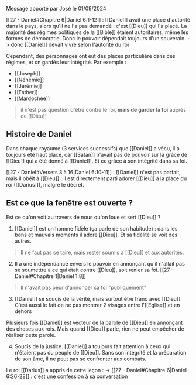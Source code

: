 Message apporté par José le 01/09/2024

[[27 - Daniel#Chapitre 6|Daniel 6:1-12]] : [[Daniel]] avait une place d'autorité dans le pays, alors qu'il ne l'a pas demandé : c'est [[Dieu]] qui l'a placé.
La majorité des régimes politiques de la [[Bible]] étaient autoritaires, même les formes de démocratie. Donc le pouvoir dépendait toujours d'un souverain.
-> donc [[Daniel]] devait vivre selon l'autorité du roi

Cependant, des personnages ont eut des places particulière dans ces régimes, et on gardés leur intégrité. Par exemple :
- [[Joseph]]
- [[Néhémie]]
- [[Jérémie]]
- [[Esther]]
- [[Mardochée]]

> il n'est pas question d'être contre le roi, **mais de garder la foi** auprès de [[Dieu]]
## Histoire de Daniel
Dans chaque royaume (3 services successifs) que [[Daniel]] a vécu, il a toujours été haut placé, car [[Satan]] n'avait pas de pouvoir sur la grâce de [[Dieu]] qui a été donné à [[Daniel]]. Et ce grâce à son intégrité dans sa foi.

[[27 - Daniel#Versets 3 à 16|Daniel 6:10-11]] : [[Daniel]] n'est pas parfait, mais il obéit à [[Dieu]] : il est directement parti adorer [[Dieu]] à la place du roi ([[Darius]]), malgré le décret.
## Est ce que la fenêtre est ouverte ?
Est ce qu'on voit au travers de nous qu'on loue et sert [[Dieu]] ?

1) [[Daniel]] est un homme fidèle (ça parle de son habitude) : dans les bons et mauvais moments il adore [[Dieu]]. Et sa fidélité se voit des autres.
> Il ne faut pas se taire, mais rester soumis à [[Dieu]] et aux autorités.

2) Il a une indépendance envers le pouvoir en annonçant qu'il n'allait pas se soumettre à ce qui était contre [[Dieu]], soit renier sa foi. [[27 - Daniel#Chapitre 1|Daniel 1:8]]
> Il n'avait pas peur d'annoncer sa foi "publiquement"

3) [[Daniel]] se soucis de la vérité, mais surtout être franc avec [[Dieu]]. C'est aussi le fait de ne pas montrer 2 visages entre l'[[Eglise]] et en dehors

Plusieurs fois [[Daniel]] est vecteur de la parole de [[Dieu]] en annonçant des choses aux rois. Mais quand [[Dieu]] parle, rien ne peut empêcher de réaliser cette parole.

4) Soucis de la justice. [[Daniel]] a toujours fait attention à ceux qui n'étaient pas du peuple de [[Dieu]]. Sans son intégrité et la préparation de son âme, il ne peut pas se confronter aux combats.

Le roi [[Darius]] a appris de cette leçon :
-> [[27 - Daniel#Chapitre 6|Daniel 6:26-28]] : c'est une confession à sa conversation